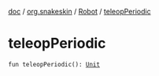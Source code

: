 [doc](../../index.md) / [org.snakeskin](../index.md) / [Robot](index.md) / [teleopPeriodic](./teleop-periodic.md)

# teleopPeriodic

`fun teleopPeriodic(): `[`Unit`](https://kotlinlang.org/api/latest/jvm/stdlib/kotlin/-unit/index.html)